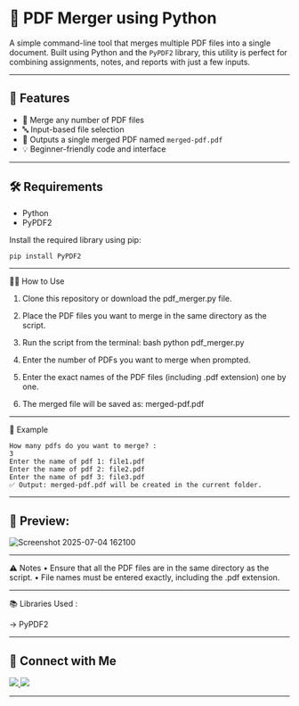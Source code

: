 # 🧾 PDF Merger using Python

A simple command-line tool that merges multiple PDF files into a single document. Built using Python and the `PyPDF2` library, this utility is perfect for combining assignments, notes, and reports with just a few inputs.

---

## 🚀 Features

- 🔗 Merge any number of PDF files
- 🔤 Input-based file selection
- 📄 Outputs a single merged PDF named `merged-pdf.pdf`
- 💡 Beginner-friendly code and interface

---

## 🛠️ Requirements

- Python
- PyPDF2

Install the required library using pip:

```bash
pip install PyPDF2
```

---

🧑‍💻 How to Use
1. Clone this repository or download the pdf_merger.py file.
2. Place the PDF files you want to merge in the same directory as the script.

3. Run the script from the terminal:
    bash
    python pdf_merger.py
4. Enter the number of PDFs you want to merge when prompted.
5. Enter the exact names of the PDF files (including .pdf extension) one by one.
6. The merged file will be saved as:
    merged-pdf.pdf

---

📂 Example

```
How many pdfs do you want to merge? :
3
Enter the name of pdf 1: file1.pdf
Enter the name of pdf 2: file2.pdf
Enter the name of pdf 3: file3.pdf
✅ Output: merged-pdf.pdf will be created in the current folder.
```
---

## 📸 Preview: 

![Screenshot 2025-07-04 162100](https://github.com/user-attachments/assets/7a99ff83-4b1c-4565-9e8b-eaeddb1a8b35)

---

⚠️ Notes
• Ensure that all the PDF files are in the same directory as the script.
• File names must be entered exactly, including the .pdf extension.

---

📚 Libraries Used :

-> PyPDF2

---

## 💼 Connect with Me

<a href="https://www.linkedin.com/in/manthanterse/">
  <img src="https://img.shields.io/badge/LinkedIn-blue?style=for-the-badge&logo=linkedin" />
</a>
<a href="mailto:tersemanthan2006@gmail.com">
  <img src="https://img.shields.io/badge/Gmail-red?style=for-the-badge&logo=gmail&logoColor=white" />
</a>

---
